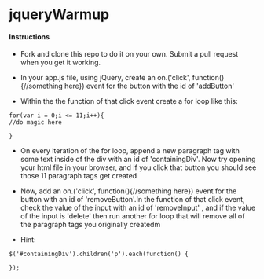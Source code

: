 # jqueryWarmup
#### Instructions
* Fork and clone this repo to do it on your own. Submit a pull request when you get it working.

* In your app.js file, using jQuery, create an on.('click', function(){//something here}) event for the button with the id of 'addButton'

* Within the the function of that click event create a for loop like this:
```
for(var i = 0;i <= 11;i++){
//do magic here

}
```
* On every iteration of the for loop, append a new paragraph tag with some text inside of the div with an id of 'containingDiv'. Now try opening your html file in your browser, and if you click that button you should see those 11 paragraph tags get created

* Now, add an on.('click', function(){//something here}) event for the button with an id of 'removeButton'.In the function of that click event, check the value of the input with an id of 'removeInput' , and if the value of the input is 'delete' then run another for loop that will remove all of the paragraph tags you originally createdm

* Hint:
```
$('#containingDiv').children('p').each(function() {

});

```
